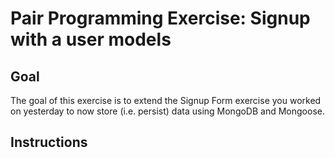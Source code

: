 # Pair Programming Exercise: Signup with a user models

## Goal

The goal of this exercise is to extend the Signup Form exercise you worked on
yesterday to now store (i.e. persist) data using MongoDB and Mongoose.

## Instructions
